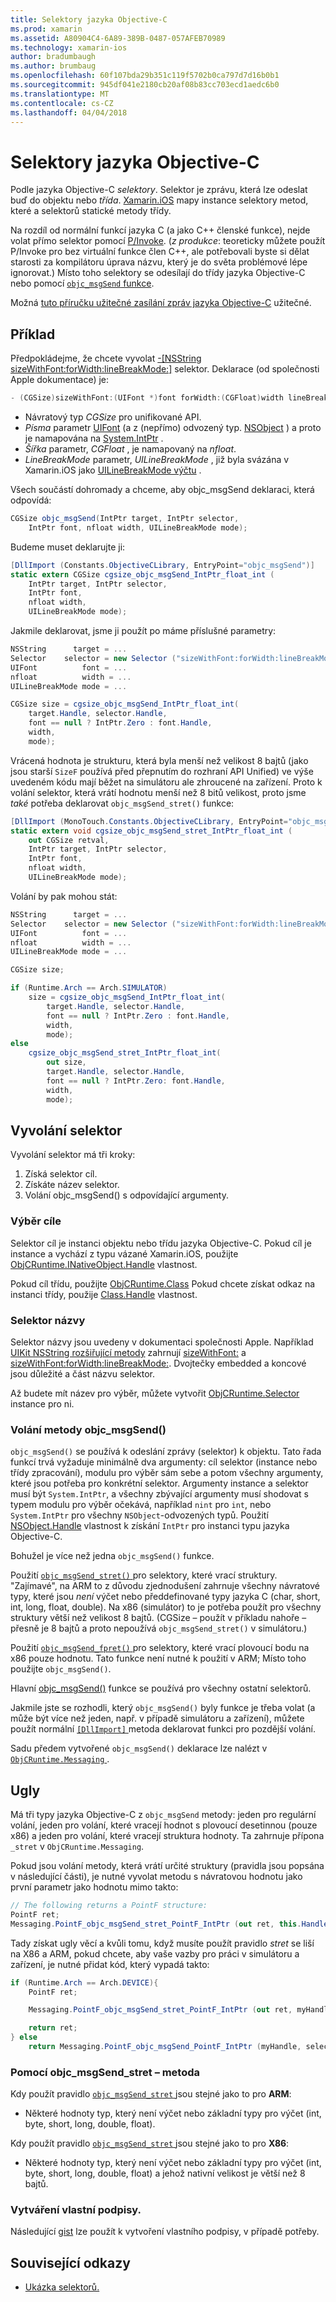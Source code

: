```yaml
---
title: Selektory jazyka Objective-C
ms.prod: xamarin
ms.assetid: A80904C4-6A89-389B-0487-057AFEB70989
ms.technology: xamarin-ios
author: bradumbaugh
ms.author: brumbaug
ms.openlocfilehash: 60f107bda29b351c119f5702b0ca797d7d16b0b1
ms.sourcegitcommit: 945df041e2180cb20af08b83cc703ecd1aedc6b0
ms.translationtype: MT
ms.contentlocale: cs-CZ
ms.lasthandoff: 04/04/2018
---
```

# <a name="objective-c-selectors"></a>Selektory jazyka Objective-C

Podle jazyka Objective-C *selektory*. Selektor je zprávu, která lze odeslat buď do objektu nebo *třída*. [Xamarin.iOS](~/ios/internals/api-design/index.md) mapy instance selektory metod, které a selektorů statické metody třídy.

Na rozdíl od normální funkcí jazyka C (a jako C++ členské funkce), nejde volat přímo selektor pomocí [P/Invoke](http://www.mono-project.com/docs/advanced/pinvoke/).
(*z produkce*: teoreticky můžete použít P/Invoke pro bez virtuální funkce člen C++, ale potřebovali byste si dělat starosti za kompilátoru úprava názvu, který je do světa problémové lépe ignorovat.) Místo toho selektory se odesílají do třídy jazyka Objective-C nebo pomocí [ `objc_msgSend` funkce](http://developer.apple.com/mac/library/documentation/Cocoa/Reference/ObjCRuntimeRef/Reference/reference.html#//apple_ref/c/func/objc_msgSend).

Možná [tuto příručku užitečné zasílání zpráv jazyka Objective-C](http://developer.apple.com/iphone/library/documentation/cocoa/conceptual/ObjCRuntimeGuide/Articles/ocrtHowMessagingWorks.html) užitečné.

<a name="Example" />

## <a name="example"></a>Příklad

Předpokládejme, že chcete vyvolat [-[NSString sizeWithFont:forWidth:lineBreakMode:]](http://developer.apple.com/iphone/library/documentation/UIKit/Reference/NSString_UIKit_Additions/Reference/Reference.html#//apple_ref/occ/instm/NSString/sizeWithFont:forWidth:lineBreakMode:) selektor.
Deklarace (od společnosti Apple dokumentace) je:

```csharp
- (CGSize)sizeWithFont:(UIFont *)font forWidth:(CGFloat)width lineBreakMode:(UILineBreakMode)lineBreakMode
```

-  Návratový typ *CGSize* pro unifikované API.
-  *Písma* parametr [UIFont](https://developer.xamarin.com/api/type/UIKit.UIFont/) (a z (nepřímo) odvozený typ. [NSObject](https://developer.xamarin.com/api/type/Foundation.NSObject/) ) a proto je namapována na [System.IntPtr](https://developer.xamarin.com/api/type/System.IntPtr/) .
-  *Šířka* parametr, *CGFloat* , je namapovaný na *nfloat*.
-  *LineBreakMode* parametr, *UILineBreakMode* , již byla svázána v Xamarin.iOS jako [UILineBreakMode výčtu](https://developer.xamarin.com/api/type/UIKit.UILineBreakMode/) .


Všech součástí dohromady a chceme, aby objc_msgSend deklaraci, která odpovídá:

```csharp
CGSize objc_msgSend(IntPtr target, IntPtr selector,
    IntPtr font, nfloat width, UILineBreakMode mode);
```

Budeme muset deklarujte ji:

```csharp
[DllImport (Constants.ObjectiveCLibrary, EntryPoint="objc_msgSend")]
static extern CGSize cgsize_objc_msgSend_IntPtr_float_int (
    IntPtr target, IntPtr selector,
    IntPtr font,
    nfloat width,
    UILineBreakMode mode);
```

Jakmile deklarovat, jsme ji použít po máme příslušné parametry:

```csharp
NSString      target = ...
Selector    selector = new Selector ("sizeWithFont:forWidth:lineBreakMode:");
UIFont          font = ...
nfloat          width = ...
UILineBreakMode mode = ...

CGSize size = cgsize_objc_msgSend_IntPtr_float_int(
    target.Handle, selector.Handle,
    font == null ? IntPtr.Zero : font.Handle,
    width,
    mode);
```

Vrácená hodnota je strukturu, která byla menší než velikost 8 bajtů (jako jsou starší `SizeF` používá před přepnutím do rozhraní API Unified) ve výše uvedeném kódu mají běžet na simulátoru ale zhroucené na zařízení. Proto k volání selektor, která vrátí hodnotu menší než 8 bitů velikost, proto jsme *také* potřeba deklarovat `objc_msgSend_stret()` funkce:

```csharp
[DllImport (MonoTouch.Constants.ObjectiveCLibrary, EntryPoint="objc_msgSend_stret")]
static extern void cgsize_objc_msgSend_stret_IntPtr_float_int (
    out CGSize retval,
    IntPtr target, IntPtr selector,
    IntPtr font,
    nfloat width,
    UILineBreakMode mode);
```

Volání by pak mohou stát:

```csharp
NSString      target = ...
Selector    selector = new Selector ("sizeWithFont:forWidth:lineBreakMode:");
UIFont          font = ...
nfloat          width = ...
UILineBreakMode mode = ...

CGSize size;

if (Runtime.Arch == Arch.SIMULATOR)
    size = cgsize_objc_msgSend_IntPtr_float_int(
        target.Handle, selector.Handle,
        font == null ? IntPtr.Zero : font.Handle,
        width,
        mode);
else
    cgsize_objc_msgSend_stret_IntPtr_float_int(
        out size,
        target.Handle, selector.Handle,
        font == null ? IntPtr.Zero: font.Handle,
        width,
        mode);
```


<a name="Invoking_a_Selector" />

## <a name="invoking-a-selector"></a>Vyvolání selektor

Vyvolání selektor má tři kroky:

1.  Získá selektor cíl.
1.  Získáte název selektor.
1.  Volání objc_msgSend() s odpovídající argumenty.


<a name="Selector_Targets" />

### <a name="selector-targets"></a>Výběr cíle

Selektor cíl je instanci objektu nebo třídu jazyka Objective-C. Pokud cíl je instance a vychází z typu vázané Xamarin.iOS, použijte [ObjCRuntime.INativeObject.Handle](https://developer.xamarin.com/api/property/ObjCRuntime.INativeObject.Handle/) vlastnost.

Pokud cíl třídu, použijte [ObjCRuntime.Class](https://developer.xamarin.com/api/type/ObjCRuntime.Class/) Pokud chcete získat odkaz na instanci třídy, použije [Class.Handle](https://developer.xamarin.com/api/property/ObjCRuntime.Class.Handle/) vlastnost.


<a name="Selector_Names" />

### <a name="selector-names"></a>Selektor názvy

Selektor názvy jsou uvedeny v dokumentaci společnosti Apple. Například [UIKit NSString rozšiřující metody](http://developer.apple.com/iphone/library/documentation/UIKit/Reference/NSString_UIKit_Additions/Reference/Reference.html) zahrnují [sizeWithFont:](http://developer.apple.com/iphone/library/documentation/UIKit/Reference/NSString_UIKit_Additions/Reference/Reference.html#//apple_ref/occ/instm/NSString/sizeWithFont:) a [sizeWithFont:forWidth:lineBreakMode:](http://developer.apple.com/iphone/library/documentation/UIKit/Reference/NSString_UIKit_Additions/Reference/Reference.html#//apple_ref/occ/instm/NSString/sizeWithFont:forWidth:lineBreakMode:). Dvojtečky embedded a koncové jsou důležité a část názvu selektor.

Až budete mít název pro výběr, můžete vytvořit [ObjCRuntime.Selector](https://developer.xamarin.com/api/type/ObjCRuntime.Selector/) instance pro ni.


<a name="Calling_objc_msgSend()" />

### <a name="calling-objcmsgsend"></a>Volání metody objc_msgSend()

 `objc_msgSend()` se používá k odeslání zprávy (selektor) k objektu. Tato řada funkcí trvá vyžaduje minimálně dva argumenty: cíl selektor (instance nebo třídy zpracování), modulu pro výběr sám sebe a potom všechny argumenty, které jsou potřeba pro konkrétní selektor. Argumenty instance a selektor musí být `System.IntPtr`, a všechny zbývající argumenty musí shodovat s typem modulu pro výběr očekává, například `nint` pro `int`, nebo `System.IntPtr` pro všechny `NSObject`-odvozených typů. Použití [NSObject.Handle](https://developer.xamarin.com/api/property/Foundation.NSObject.Handle/) vlastnost k získání `IntPtr` pro instanci typu jazyka Objective-C.

Bohužel je více než jedna `objc_msgSend()` funkce.

Použití [ `objc_msgSend_stret()` ](http://developer.apple.com/mac/library/documentation/Cocoa/Reference/ObjCRuntimeRef/Reference/reference.html#//apple_ref/c/func/objc_msgSend_stret) pro selektory, které vrací struktury.
"Zajímavé", na ARM to z důvodu zjednodušení zahrnuje všechny návratové typy, které jsou *není* výčet nebo předdefinované typy jazyka C (char, short, int, long, float, double). Na x86 (simulátor) to je potřeba použít pro všechny struktury větší než velikost 8 bajtů. (CGSize – použít v příkladu nahoře – přesně je 8 bajtů a proto nepoužívá `objc_msgSend_stret()` v simulátoru.)

Použití [ `objc_msgSend_fpret()` ](http://developer.apple.com/mac/library/documentation/Cocoa/Reference/ObjCRuntimeRef/Reference/reference.html#//apple_ref/c/func/objc_msgSend_fpret) pro selektory, které vrací plovoucí bodu na x86 pouze hodnotu. Tato funkce není nutné k použití v ARM; Místo toho použijte `objc_msgSend()`.

Hlavní [objc_msgSend()](http://developer.apple.com/mac/library/documentation/Cocoa/Reference/ObjCRuntimeRef/Reference/reference.html#//apple_ref/c/func/objc_msgSend) funkce se používá pro všechny ostatní selektorů.

Jakmile jste se rozhodli, který `objc_msgSend()` byly funkce je třeba volat (a může být více než jeden, např. v případě simulátoru a zařízení), můžete použít normální [ `[DllImport]` ](https://developer.xamarin.com/api/type/System.Runtime.InteropServices.DllImportAttribute/) metoda deklarovat funkci pro pozdější volání.

Sadu předem vytvořené `objc_msgSend()` deklarace lze nalézt v [ `ObjCRuntime.Messaging` ](https://developer.xamarin.com/api/type/ObjCRuntime.Messaging/).


<a name="ugly" />

## <a name="the-ugly"></a>Ugly

Má tři typy jazyka Objective-C z `objc_msgSend` metody: jeden pro regulární volání, jeden pro volání, které vracejí hodnot s plovoucí desetinnou (pouze x86) a jeden pro volání, které vracejí struktura hodnoty. Ta zahrnuje přípona `_stret` v `ObjCRuntime.Messaging`.

Pokud jsou volání metody, která vrátí určité struktury (pravidla jsou popsána v následující části), je nutné vyvolat metodu s návratovou hodnotu jako první parametr jako hodnotu mimo takto:

```csharp
// The following returns a PointF structure:
PointF ret;
Messaging.PointF_objc_msgSend_stret_PointF_IntPtr (out ret, this.Handle, selConvertPointFromWindow.Handle, point, window.Handle);
```

Tady získat ugly věcí a kvůli tomu, když musíte použít pravidlo _stret_ se liší na X86 a ARM, pokud chcete, aby vaše vazby pro práci v simulátoru a zařízení, je nutné přidat kód, který vypadá takto:

```csharp
if (Runtime.Arch == Arch.DEVICE){
    PointF ret;

    Messaging.PointF_objc_msgSend_stret_PointF_IntPtr (out ret, myHandle, selector.Handle);

    return ret;
} else
    return Messaging.PointF_objc_msgSend_PointF_IntPtr (myHandle, selector.Handle);
```

### <a name="using-the-objcmsgsendstret-method"></a>Pomocí objc\_msgSend\_stret – metoda

Kdy použít pravidlo [ `objc_msgSend_stret` ](http://developer.apple.com/mac/library/documentation/Cocoa/Reference/ObjCRuntimeRef/Reference/reference.html#//apple_ref/c/func/objc_msgSend_stret) jsou stejné jako to pro **ARM**:

-  Některé hodnoty typ, který není výčet nebo základní typy pro výčet (int, byte, short, long, double, float).


Kdy použít pravidlo [ `objc_msgSend_stret` ](http://developer.apple.com/mac/library/documentation/Cocoa/Reference/ObjCRuntimeRef/Reference/reference.html#//apple_ref/c/func/objc_msgSend_stret) jsou stejné jako to pro **X86**:

-  Některé hodnoty typ, který není výčet nebo základní typy pro výčet (int, byte, short, long, double, float) a jehož nativní velikost je větší než 8 bajtů.


### <a name="creating-your-own-signatures"></a>Vytváření vlastní podpisy.

Následující [gist](https://gist.github.com/rolfbjarne/981b778a99425a6e630c) lze použít k vytvoření vlastního podpisy, v případě potřeby.



## <a name="related-links"></a>Související odkazy

- [Ukázka selektorů.](https://developer.xamarin.com/samples/mac-ios/Objective-C/Selectors/)
